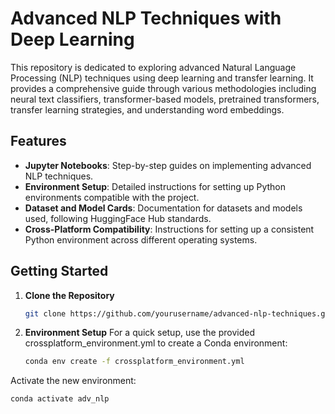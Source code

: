 # Advanced NLP Techniques with Deep Learning

This repository is dedicated to exploring advanced Natural Language Processing (NLP) techniques using deep learning and transfer learning. It provides a comprehensive guide through various methodologies including neural text classifiers, transformer-based models, pretrained transformers, transfer learning strategies, and understanding word embeddings.

## Features

- **Jupyter Notebooks**: Step-by-step guides on implementing advanced NLP techniques.
- **Environment Setup**: Detailed instructions for setting up Python environments compatible with the project.
- **Dataset and Model Cards**: Documentation for datasets and models used, following HuggingFace Hub standards.
- **Cross-Platform Compatibility**: Instructions for setting up a consistent Python environment across different operating systems.

## Getting Started

1. **Clone the Repository**

   ```bash
   git clone https://github.com/yourusername/advanced-nlp-techniques.git
2. **Environment Setup**
For a quick setup, use the provided crossplatform_environment.yml to create a Conda environment:
   ```bash
   conda env create -f crossplatform_environment.yml

Activate the new environment:
   ```bash
   conda activate adv_nlp
